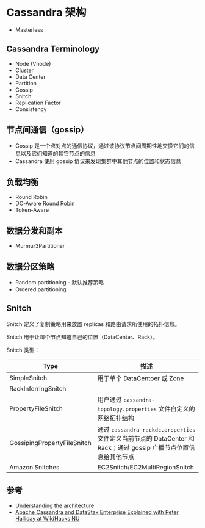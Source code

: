 # Cassandra 架构

* Masterless

## Cassandra Terminology

* Node (Vnode)
* Cluster
* Data Center
* Partition
* Gossip
* Snitch
* Replication Factor
* Consistency

## 节点间通信（gossip）

* Gossip 是一个点对点的通信协议，通过该协议节点间周期性地交换它们的信息以及它们知道的其它节点的信息
* Cassandra 使用 gossip 协议来发现集群中其他节点的位置和状态信息

## 负载均衡

* Round Robin
* DC-Aware Round Robin
* Token-Aware

## 数据分发和副本

* Murmur3Partitioner

## 数据分区策略

* Random partitioning - 默认推荐策略
* Ordered partitioning

## Snitch

Snitch 定义了复制策略用来放置 replicas 和路由请求所使用的拓扑信息。

Snitch 用于让每个节点知道自己的位置（DataCenter、Rack）。

Snitch 类型：

| Type                        | 描述                                                                                                                                                               |
| --------------------------- | ------------------------------------------------------------------------------------------------------------------------------------------------------------------ |
| SimpleSnitch                | 用于单个 DataCentoer 或 Zone                                                                                                                                       |
| RackInferringSnitch         |                                                                                                                                                                    |
| PropertyFileSnitch          | 用户通过 `cassandra-topology.properties` 文件自定义的网络拓扑结构                                                                                                  |
| GossipingPropertyFileSnitch | 通过 `cassandra-rackdc.properties` 文件定义当前节点的                                                   DataCenter 和 Rack；通过 gossip 广播节点位置信息给其他节点 |
| Amazon Snitches             | EC2Snitch/EC2MultiRegionSnitch                                                                                                                                     |

## 参考

* [Understanding the architecture](https://docs.datastax.com/en/cassandra/3.0/cassandra/architecture/archTOC.html)
* [Apache Cassandra and DataStax Enterprise Explained with Peter Halliday at WildHacks NU](https://www.slideshare.net/planetcassandra/apache-cassandra-and-datastax-enterprise-explained-with-peter-halliday-at-wildhacks-nu)
